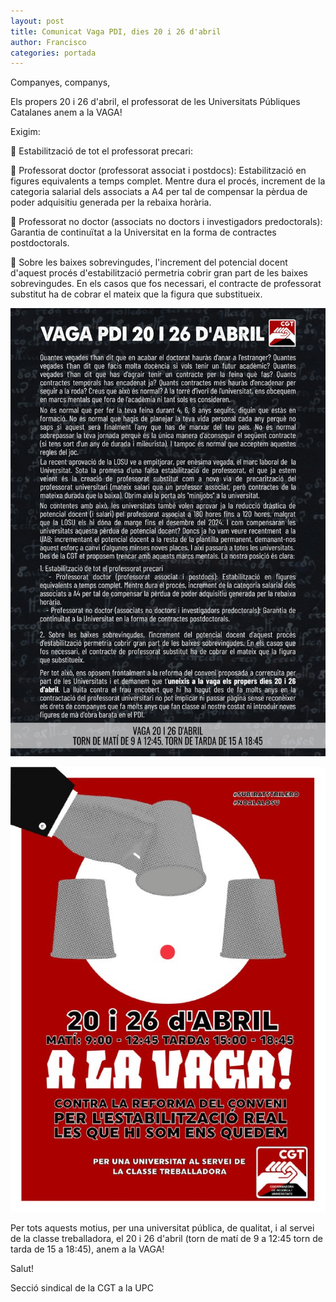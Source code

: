 ```yaml
---
layout: post
title: Comunicat Vaga PDI, dies 20 i 26 d'abril
author: Francisco
categories: portada
---
```


Companyes, companys,

Els propers 20 i 26 d'abril, el professorat de les Universitats Públiques Catalanes anem a la VAGA!

Exigim: 

🚩 Estabilització de tot el professorat precari:

🏴 Professorat doctor (professorat associat i postdocs): Estabilització en figures equivalents a temps complet. Mentre dura el procés, increment de la categoria salarial dels associats a A4 per tal de compensar la pèrdua de poder adquisitiu generada per la rebaixa horària.

🏴 Professorat no doctor (associats no doctors i investigadors predoctorals): Garantia de continuïtat a la Universitat en la forma de contractes postdoctorals.

🚩 Sobre les baixes sobrevingudes, l'increment del potencial docent d'aquest procés d'estabilització permetria cobrir gran part de les baixes sobrevingudes. En els casos que fos necessari, el contracte de professorat substitut ha de cobrar el mateix que la figura que substitueix.

![Text Vaga 20-26-A-CGT](/assets/img/Text-Vaga-20-26-A.png)

![Cartel Vaga 20-26-A-CGT](/assets/img/Cartell-Vaga-20-26-A.jpeg)

Per tots aquests motius, per una universitat pública, de qualitat, i al servei de la classe treballadora, el 20 i 26 d'abril (torn de matí de 9 a 12:45 torn de tarda de 15 a 18:45), anem a la VAGA!

Salut!

Secció sindical de la CGT a la UPC
